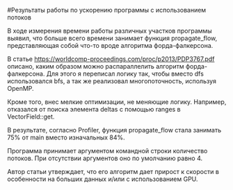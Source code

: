 #Результаты работы по ускорению программы с использованием потоков

В ходе измерения времени работы различных участков программы выявил, что больше всего времени занимает функция 
propagate_flow, представляющая собой что-то вроде алгоритма форда-фалкерсона.

В статье https://worldcomp-proceedings.com/proc/p2013/PDP3767.pdf описано, каким образом можно распараллелить алгоритм форда-фалкерсона.
Для этого я переписал логику так, чтобы вместо dfs использовался bfs, а так же реализовал многопоточность, используя OpenMP.

Кроме того, внес мелкие оптимизации, не меняющие логику. Например, отказался от поиска элемента deltas с помощью ranges в VectorField::get.

В результате, согласно Profiler, функция propagate_flow стала занимать 75% от main вместо изначальных 84%.

Программа принимает аргументом командной строки количество потоков. При отсутствии аргументов оно по умолчанию равно 4.

Автор статьи утверждает, что его алгоритм дает прирост к скорости в особенности на больших данных и/или с использованием GPU.